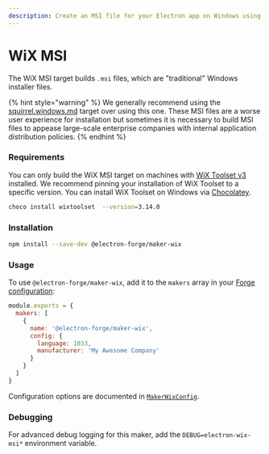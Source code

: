 ```yaml
---
description: Create an MSI file for your Electron app on Windows using Electron Forge.
---
```


# WiX MSI

The WiX MSI target builds `.msi` files, which are "traditional" Windows installer files.

{% hint style="warning" %}
We generally recommend using the [squirrel.windows.md](squirrel.windows.md "mention") target over using this one. These MSI files are a worse user experience for installation but sometimes it is necessary to build MSI files to appease large-scale enterprise companies with internal application distribution policies.
{% endhint %}

### Requirements

You can only build the WiX MSI target on machines with [WiX Toolset v3](https://wixtoolset.org/docs/wix3/) installed. We recommend pinning your installation of WiX Toolset to a specific version. You can install WiX Toolset on Windows via [Chocolatey](https://chocolatey.org/).

```bash
choco install wixtoolset  --version=3.14.0
```

### Installation

```bash
npm install --save-dev @electron-forge/maker-wix
```

### Usage

To use `@electron-forge/maker-wix`, add it to the `makers` array in your [Forge configuration](../configuration.md):

```javascript
module.exports = {
  makers: [
    {
      name: '@electron-forge/maker-wix',
      config: {
        language: 1033,
        manufacturer: 'My Awesome Company'
      }
    }
  ]
}
```

Configuration options are documented in [`MakerWixConfig`](https://js.electronforge.io/interfaces/\_electron\_forge\_maker\_wix.MakerWixConfig.html).

### Debugging

For advanced debug logging for this maker, add the `DEBUG=electron-wix-msi*` environment variable.
